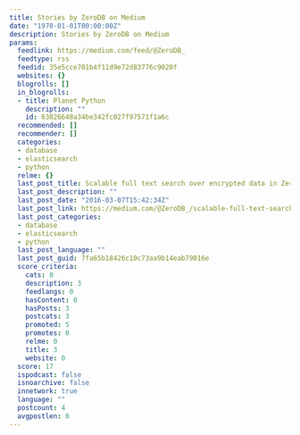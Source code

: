 ```yaml
---
title: Stories by ZeroDB on Medium
date: "1970-01-01T00:00:00Z"
description: Stories by ZeroDB on Medium
params:
  feedlink: https://medium.com/feed/@ZeroDB_
  feedtype: rss
  feedid: 35e5cce701b4f11d9e72d83776c9020f
  websites: {}
  blogrolls: []
  in_blogrolls:
  - title: Planet Python
    description: ""
    id: 63826648a34be342fc027f97571f1a6c
  recommended: []
  recommender: []
  categories:
  - database
  - elasticsearch
  - python
  relme: {}
  last_post_title: Scalable full text search over encrypted data in ZeroDB
  last_post_description: ""
  last_post_date: "2016-03-07T15:42:34Z"
  last_post_link: https://medium.com/@ZeroDB_/scalable-full-text-search-over-encrypted-data-cb2b5dd5bce2?source=rss-a0aa5238b2d8------2
  last_post_categories:
  - database
  - elasticsearch
  - python
  last_post_language: ""
  last_post_guid: 7fa65b18426c10c73aa9b14eab79016e
  score_criteria:
    cats: 0
    description: 3
    feedlangs: 0
    hasContent: 0
    hasPosts: 3
    postcats: 3
    promoted: 5
    promotes: 0
    relme: 0
    title: 3
    website: 0
  score: 17
  ispodcast: false
  isnoarchive: false
  innetwork: true
  language: ""
  postcount: 4
  avgpostlen: 0
---
```


